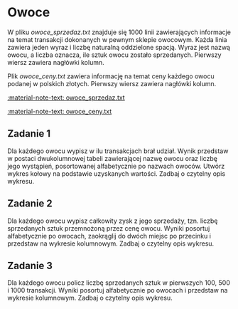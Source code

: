 # Owoce

W pliku *owoce_sprzedaz.txt* znajduje się $1000$ linii zawierających informacje na temat transakcji dokonanych w pewnym sklepie owocowym. Każda linia zawiera jeden wyraz i liczbę naturalną oddzielone spacją. Wyraz jest nazwą owocu, a liczba oznacza, ile sztuk owocu zostało sprzedanych. Pierwszy wiersz zawiera nagłówki kolumn.

Plik *owoce_ceny.txt* zawiera informację na temat ceny każdego owocu podanej w polskich złotych. Pierwszy wiersz zawiera nagłówki kolumn.

[:material-note-text: owoce_sprzedaz.txt](../../../../assets/owoce_sprzedaz.txt)

[:material-note-text: owoce_ceny.txt](../../../../assets/owoce_ceny.txt)

## Zadanie 1

Dla każdego owocu wypisz w ilu transakcjach brał udział. Wynik przedstaw w postaci dwukolumnowej tabeli zawierającej nazwę owocu oraz liczbę jego wystąpień, posortowanej alfabetycznie po nazwach owoców. Utwórz wykres kołowy na podstawie uzyskanych wartości. Zadbaj o czytelny opis wykresu.

## Zadanie 2

Dla każdego owocu wypisz całkowity zysk z jego sprzedaży, tzn. liczbę sprzedanych sztuk przemnożoną przez cenę owocu. Wyniki posortuj alfabetycznie po owocach, zaokrąglij do dwóch miejsc po przecinku i przedstaw na wykresie kolumnowym. Zadbaj o czytelny opis wykresu.

## Zadanie 3

Dla każdego owocu policz liczbę sprzedanych sztuk w pierwszych $100$, $500$ i $1000$ transakcji. Wyniki posortuj alfabetycznie po owocach i przedstaw na wykresie kolumnowym. Zadbaj o czytelny opis wykresu.
